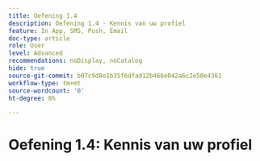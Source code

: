 ```yaml
---
title: Oefening 1.4
description: Oefening 1.4 - Kennis van uw profiel
feature: In App, SMS, Push, Email
doc-type: article
role: User
level: Advanced
recommendations: noDisplay, noCatalog
hide: true
source-git-commit: b07c9d8e1b35f6dfad12b466e042a6c2e50e4361
workflow-type: tm+mt
source-wordcount: '0'
ht-degree: 0%

---
```



# Oefening 1.4: Kennis van uw profiel
